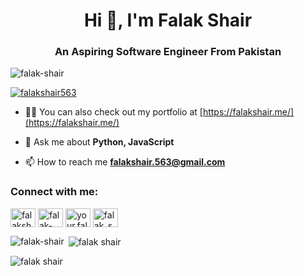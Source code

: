 <!-- [![MasterHead](https://r7q6w9z6.rocketcdn.me/career/wp-content/uploads/2021/06/2-46.gif)]([https://fs;/](https://falakshair.me/) -->


<h1 align="center">Hi 👋, I'm Falak Shair</h1>
<h3 align="center">An Aspiring Software Engineer From Pakistan </h3>


<p align="left"> <img src="https://komarev.com/ghpvc/?username=falak-shair&label=Profile%20views&color=0e75b6&style=flat" alt="falak-shair" /> </p>

<p align="left"> <a href="https://twitter.com/falakshair563" target="blank"><img src="https://img.shields.io/twitter/follow/falakshair563?logo=twitter&style=for-the-badge" alt="falakshair563" /></a> </p>

- 👨‍💻 You can also check out my portfolio at [https://falakshair.me/](https://falakshair.me/)

- 💬 Ask me about **Python, JavaScript**

- 📫 How to reach me **falakshair.563@gmail.com**

<h3 align="left">Connect with me:</h3>
<p align="left">
<a href="https://twitter.com/falakshair563" target="blank"><img align="center" src="https://raw.githubusercontent.com/rahuldkjain/github-profile-readme-generator/master/src/images/icons/Social/twitter.svg" alt="falakshair563" height="30" width="40" /></a>
<a href="https://linkedin.com/in/falak-shair-8ba5b6208" target="blank"><img align="center" src="https://raw.githubusercontent.com/rahuldkjain/github-profile-readme-generator/master/src/images/icons/Social/linked-in-alt.svg" alt="falak-shair-8ba5b6208" height="30" width="40" /></a>
<a href="https://fb.com/your.falakshair" target="blank"><img align="center" src="https://raw.githubusercontent.com/rahuldkjain/github-profile-readme-generator/master/src/images/icons/Social/facebook.svg" alt="your.falakshair" height="30" width="40" /></a>
<a href="https://instagram.com/falakshair01" target="blank"><img align="center" src="https://raw.githubusercontent.com/rahuldkjain/github-profile-readme-generator/master/src/images/icons/Social/instagram.svg" alt="falak_shairrr" height="30" width="40" /></a>
</p>

<p><img align="left" src="https://github-readme-stats.vercel.app/api/top-langs?username=falakshair01&show_icons=true&locale=en&layout=compact" alt="falak-shair" /></p>

<p>&nbsp;<img align="center" src="https://github-readme-stats.vercel.app/api?username=falakshair01&show_icons=true&locale=en" alt="falak shair" /></p>

<p><img align="center" src="https://github-readme-streak-stats.herokuapp.com/?user=falakshair01&" alt="falak shair" /></p>
